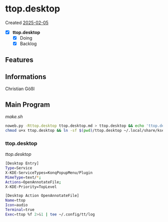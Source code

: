 # ttop.desktop
Created [2025-02-05](2025-02-05)

- [x] **ttop.desktop**
    - [x] Doing
    - [x] Backlog

## Features



## Informations
 Christian Gößl
## Main Program


*make.sh*
```bash
noweb.py -Rttop.desktop ttop.desktop.md > ttop.desktop && echo 'ttop.desktop' && date 
chmod u+x ttop.desktop && ln -sf $(pwd)/ttop.desktop ~/.local/share/kservices5/ServiceMenus/ttop.desktop && ln -sf $(pwd)/ttop.desktop ~/.local/share/kio/servicemenus/ttop.desktop && echo 'fertig'
```

### ttop.desktop

*ttop.desktop*
```bash
[Desktop Entry]
Type=Service
X-KDE-ServiceTypes=KonqPopupMenu/Plugin
MimeType=text/*;
Actions=OpenAnnotateFile;
X-KDE-Priority=TopLevel

[Desktop Action OpenAnnotateFile]
Name=ttop
Icon=audio
Terminal=true
Exec=ttop %f 2>&1 | tee ~/.config/tt/log
```
